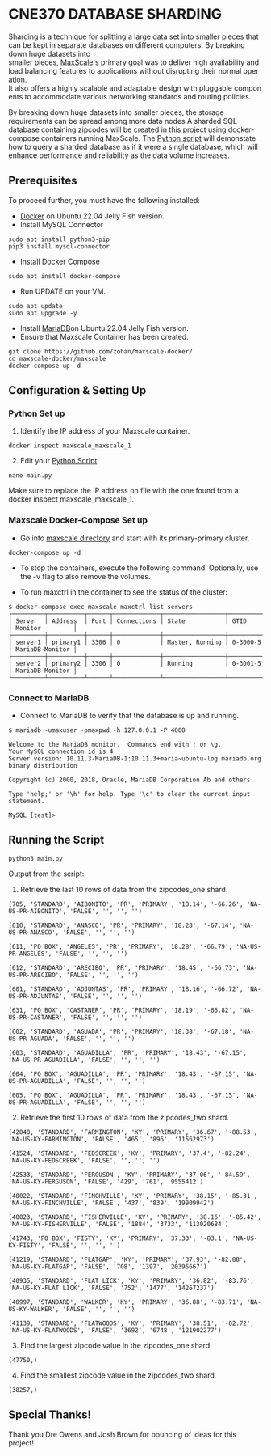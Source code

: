 # CNE370 DATABASE SHARDING

Sharding is a technique for splitting a large data set into smaller pieces that can be kept in separate databases on different computers. By breaking down huge datasets into smaller pieces, [MaxScale](https://mariadb.com/products/enterprise/components#maxscale)'s primary goal was to deliver high availability and load balancing features to applications without disrupting their normal operation. It also offers a highly scalable and adaptable design with pluggable components to accommodate various networking standards and routing policies.

By breaking down huge datasets into smaller pieces, the storage requirements can be spread among more data nodes.A sharded SQL database containing zipcodes will be created in this project using docker-compose containers running MaxScale. The [Python script](https://github.com/Ceceskii/maxscale-docker/blob/master/maxscale/main.py) will demonstate how to query a sharded database as if it were a single database, which will enhance performance and reliability as the data volume increases.

## Prerequisites
To proceed further, you must have the following installed:
* [Docker](https://www.digitalocean.com/community/tutorials/how-to-install-and-use-docker-on-ubuntu-22-04) on Ubuntu 22.04 Jelly Fish version.
* Install MySQL Connector
```
sudo apt install python3-pip
pip3 install mysql-connector
```
* Install Docker Compose
```
sudo apt install docker-compose
```
* Run UPDATE on your VM.
```
sudo apt update
sudo apt upgrade -y
```
* Install [MariaDB](https://www.digitalocean.com/community/tutorials/how-to-install-mariadb-on-ubuntu-22-04)on Ubuntu 22.04 Jelly Fish version.
* Ensure that Maxscale Container has been created.
```
git clone https://github.com/zohan/maxscale-docker/
cd maxscale-docker/maxscale
docker-compose up –d
```

## Configuration & Setting Up

### Python Set up

1. Identify the IP address of your Maxscale container.
```
docker inspect maxscale_maxscale_1
```
2. Edit your [Python Script](https://github.com/Ceceskii/maxscale-docker/blob/master/maxscale/main.py)
```
nano main.py
```
Make sure to replace the IP address on file with the one found from a docker inspect maxscale_maxscale_1.

### Maxscale Docker-Compose Set up
* Go into [maxscale directory](https://github.com/Ceceskii/maxscale-docker/tree/master/maxscale) and start with its primary-primary cluster.
```
docker-compose up -d
```
* To stop the containers, execute the following command. Optionally, use the -v
flag to also remove the volumes.

* To run maxctrl in the container to see the status of the cluster:
```
$ docker-compose exec maxscale maxctrl list servers
┌─────────┬──────────┬──────┬─────────────┬─────────────────┬──────────┬─────────────────┐
│ Server  │ Address  │ Port │ Connections │ State           │ GTID     │ Monitor         │
├─────────┼──────────┼──────┼─────────────┼─────────────────┼──────────┼─────────────────┤
│ server1 │ primary1 │ 3306 │ 0           │ Master, Running │ 0-3000-5 │ MariaDB-Monitor │
├─────────┼──────────┼──────┼─────────────┼─────────────────┼──────────┼─────────────────┤
│ server2 │ primary2 │ 3306 │ 0           │ Running         │ 0-3001-5 │ MariaDB-Monitor │
└─────────┴──────────┴──────┴─────────────┴─────────────────┴──────────┴─────────────────┘
```

### Connect to MariaDB
* Connect to MariaDB to verify that the database is up and running.
```
$ mariadb -umaxuser -pmaxpwd -h 127.0.0.1 -P 4000

Welcome to the MariaDB monitor.  Commands end with ; or \g.
Your MySQL connection id is 4
Server version: 10.11.3-MariaDB-1:10.11.3+maria~ubuntu-log mariadb.org binary distribution

Copyright (c) 2000, 2018, Oracle, MariaDB Corporation Ab and others.

Type 'help;' or '\h' for help. Type '\c' to clear the current input statement.

MySQL [test]>
```

## Running the Script

```
python3 main.py
```
Output from the script:
1. Retrieve the last 10 rows of data from the zipcodes_one shard.
```
(705, 'STANDARD', 'AIBONITO', 'PR', 'PRIMARY', '18.14', '-66.26', 'NA-US-PR-AIBONITO', 'FALSE', '', '', '')

(610, 'STANDARD', 'ANASCO', 'PR', 'PRIMARY', '18.28', '-67.14', 'NA-US-PR-ANASCO', 'FALSE', '', '', '')

(611, 'PO BOX', 'ANGELES', 'PR', 'PRIMARY', '18.28', '-66.79', 'NA-US-PR-ANGELES', 'FALSE', '', '', '')

(612, 'STANDARD', 'ARECIBO', 'PR', 'PRIMARY', '18.45', '-66.73', 'NA-US-PR-ARECIBO', 'FALSE', '', '', '')

(601, 'STANDARD', 'ADJUNTAS', 'PR', 'PRIMARY', '18.16', '-66.72', 'NA-US-PR-ADJUNTAS', 'FALSE', '', '', '')

(631, 'PO BOX', 'CASTANER', 'PR', 'PRIMARY', '18.19', '-66.82', 'NA-US-PR-CASTANER', 'FALSE', '', '', '')

(602, 'STANDARD', 'AGUADA', 'PR', 'PRIMARY', '18.38', '-67.18', 'NA-US-PR-AGUADA', 'FALSE', '', '', '')

(603, 'STANDARD', 'AGUADILLA', 'PR', 'PRIMARY', '18.43', '-67.15', 'NA-US-PR-AGUADILLA', 'FALSE', '', '', '')

(604, 'PO BOX', 'AGUADILLA', 'PR', 'PRIMARY', '18.43', '-67.15', 'NA-US-PR-AGUADILLA', 'FALSE', '', '', '')

(605, 'PO BOX', 'AGUADILLA', 'PR', 'PRIMARY', '18.43', '-67.15', 'NA-US-PR-AGUADILLA', 'FALSE', '', '', '')

```
2. Retrieve the first 10 rows of data from the zipcodes_two shard.
```
(42040, 'STANDARD', 'FARMINGTON', 'KY', 'PRIMARY', '36.67', '-88.53', 'NA-US-KY-FARMINGTON', 'FALSE', '465', '896', '11562973')

(41524, 'STANDARD', 'FEDSCREEK', 'KY', 'PRIMARY', '37.4', '-82.24', 'NA-US-KY-FEDSCREEK', 'FALSE', '', '', '')

(42533, 'STANDARD', 'FERGUSON', 'KY', 'PRIMARY', '37.06', '-84.59', 'NA-US-KY-FERGUSON', 'FALSE', '429', '761', '9555412')

(40022, 'STANDARD', 'FINCHVILLE', 'KY', 'PRIMARY', '38.15', '-85.31', 'NA-US-KY-FINCHVILLE', 'FALSE', '437', '839', '19909942')

(40023, 'STANDARD', 'FISHERVILLE', 'KY', 'PRIMARY', '38.16', '-85.42', 'NA-US-KY-FISHERVILLE', 'FALSE', '1884', '3733', '113020684')

(41743, 'PO BOX', 'FISTY', 'KY', 'PRIMARY', '37.33', '-83.1', 'NA-US-KY-FISTY', 'FALSE', '', '', '')

(41219, 'STANDARD', 'FLATGAP', 'KY', 'PRIMARY', '37.93', '-82.88', 'NA-US-KY-FLATGAP', 'FALSE', '708', '1397', '20395667')

(40935, 'STANDARD', 'FLAT LICK', 'KY', 'PRIMARY', '36.82', '-83.76', 'NA-US-KY-FLAT LICK', 'FALSE', '752', '1477', '14267237')

(40997, 'STANDARD', 'WALKER', 'KY', 'PRIMARY', '36.88', '-83.71', 'NA-US-KY-WALKER', 'FALSE', '', '', '')

(41139, 'STANDARD', 'FLATWOODS', 'KY', 'PRIMARY', '38.51', '-82.72', 'NA-US-KY-FLATWOODS', 'FALSE', '3692', '6748', '121902277')

```
3. Find the largest zipcode value in the zipcodes_one shard.
```
(47750,)
```
4. Find the smallest zipcode value in the zipcodes_two shard.
```
(38257,)
```
## Special Thanks!
Thank you Dre Owens and Josh Brown for bouncing of ideas for this project!

